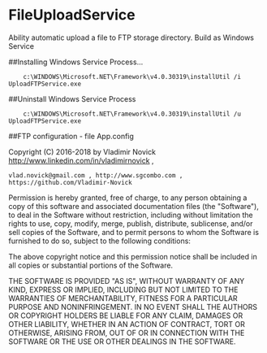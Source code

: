 # FileUploadService
Ability automatic upload a file to FTP storage directory. Build as Windows Service

##Installing Windows Service Process...

		c:\WINDOWS\Microsoft.NET\Framework\v4.0.30319\installUtil /i UploadFTPService.exe
		
##Uninstall Windows Service Process

		c:\WINDOWS\Microsoft.NET\Framework\v4.0.30319\installUtil /u UploadFTPService.exe
		
##FTP configuration - file App.config		



Copyright (C) 2016-2018 by Vladimir Novick http://www.linkedin.com/in/vladimirnovick ,

    vlad.novick@gmail.com , http://www.sgcombo.com , https://github.com/Vladimir-Novick
	

Permission is hereby granted, free of charge, to any person obtaining a copy
of this software and associated documentation files (the "Software"), to deal
in the Software without restriction, including without limitation the rights
to use, copy, modify, merge, publish, distribute, sublicense, and/or sell
copies of the Software, and to permit persons to whom the Software is
furnished to do so, subject to the following conditions:

The above copyright notice and this permission notice shall be included in all
copies or substantial portions of the Software.

THE SOFTWARE IS PROVIDED "AS IS", WITHOUT WARRANTY OF ANY KIND, EXPRESS OR
IMPLIED, INCLUDING BUT NOT LIMITED TO THE WARRANTIES OF MERCHANTABILITY,
FITNESS FOR A PARTICULAR PURPOSE AND NONINFRINGEMENT. IN NO EVENT SHALL THE
AUTHORS OR COPYRIGHT HOLDERS BE LIABLE FOR ANY CLAIM, DAMAGES OR OTHER
LIABILITY, WHETHER IN AN ACTION OF CONTRACT, TORT OR OTHERWISE, ARISING FROM,
OUT OF OR IN CONNECTION WITH THE SOFTWARE OR THE USE OR OTHER DEALINGS IN THE
SOFTWARE.


